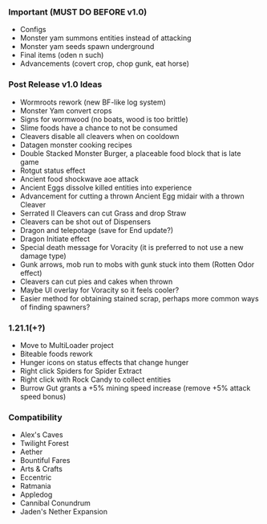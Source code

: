 ### Important (MUST DO BEFORE v1.0)
- Configs
- Monster yam summons entities instead of attacking
- Monster yam seeds spawn underground
- Final items (oden n such)
- Advancements (covert crop, chop gunk, eat horse)

### Post Release v1.0 Ideas
- Wormroots rework (new BF-like log system)
- Monster Yam convert crops
- Signs for wormwood (no boats, wood is too brittle)
- Slime foods have a chance to not be consumed
- Cleavers disable all cleavers when on cooldown
- Datagen monster cooking recipes
- Double Stacked Monster Burger, a placeable food block that is late game
- Rotgut status effect
- Ancient food shockwave aoe attack
- Ancient Eggs dissolve killed entities into experience
- Advancement for cutting a thrown Ancient Egg midair with a thrown Cleaver
- Serrated II Cleavers can cut Grass and drop Straw
- Cleavers can be shot out of Dispensers
- Dragon and telepotage (save for End update?)
- Dragon Initiate effect
- Special death message for Voracity (it is preferred to not use a new damage type)
- Gunk arrows, mob run to mobs with gunk stuck into them (Rotten Odor effect)
- Cleavers can cut pies and cakes when thrown
- Maybe UI overlay for Voracity so it feels cooler?
- Easier method for obtaining stained scrap, perhaps more common ways of finding spawners?

### 1.21.1(+?)
- Move to MultiLoader project
- Biteable foods rework
- Hunger icons on status effects that change hunger
- Right click Spiders for Spider Extract
- Right click with Rock Candy to collect entities
- Burrow Gut grants a +5% mining speed increase (remove +5% attack speed bonus)

### Compatibility
- Alex's Caves
- Twilight Forest
- Aether
- Bountiful Fares
- Arts & Crafts
- Eccentric
- Ratmania
- Appledog
- Cannibal Conundrum
- Jaden's Nether Expansion